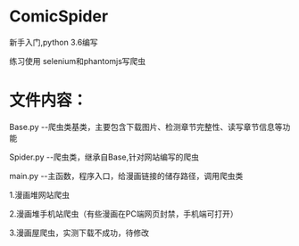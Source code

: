 # ComicSpider
新手入门,python 3.6编写

练习使用 selenium和phantomjs写爬虫

# 文件内容：

Base.py                 --爬虫类基类，主要包含下载图片、检测章节完整性、读写章节信息等功能

Spider.py               --爬虫类，继承自Base,针对网站编写的爬虫

main.py                 --主函数，程序入口，给漫画链接的储存路径，调用爬虫类

1.漫画堆网站爬虫

2.漫画堆手机站爬虫（有些漫画在PC端网页封禁，手机端可打开）

3.漫画屋爬虫，实测下载不成功，待修改

